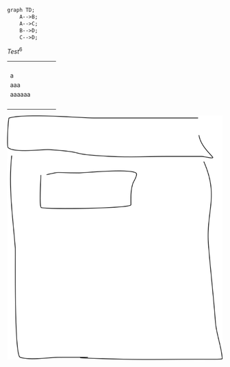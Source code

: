 ```mermaid
graph TD;
    A-->B;
    A-->C;
    B-->D;
    C-->D;
```

$Test^6$

<table><tbody><tr><td>&nbsp;</td><td>&nbsp;</td><td>&nbsp;</td><td>&nbsp;</td></tr><tr><td>a</td><td>&nbsp;</td><td>&nbsp;</td><td>&nbsp;</td></tr><tr><td>aaa</td><td>&nbsp;</td><td>&nbsp;</td><td>&nbsp;</td></tr><tr><td>aaaaaa</td><td>&nbsp;</td><td>&nbsp;</td><td>&nbsp;</td></tr><tr><td>&nbsp;</td><td>&nbsp;</td><td>&nbsp;</td><td>&nbsp;</td></tr></tbody></table>

![WF](./img/drawing.svg)

<object type="image/svg+xml" data="./img/drawing.svg">
</object>

